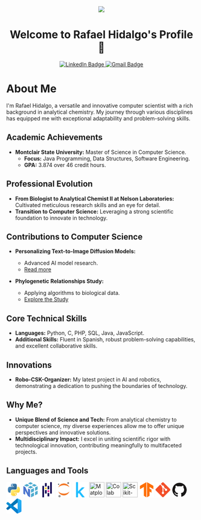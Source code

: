 <div id="header" align="center">
  <img src="https://media.giphy.com/media/YknAouVrcbkiDvWUOR/giphy.gif" width="250"/>
  <h1>Welcome to Rafael Hidalgo's Profile 👋</h1>
</div>

<div id="contact" align="center">
  <a href="https://www.linkedin.com/in/rafael-omar-hidalgo/">
    <img src="https://img.shields.io/badge/LinkedIn-blue?style=for-the-badge&logo=linkedin&logoColor=white" alt="LinkedIn Badge"/>
  </a>
  <a href="mailto:rafaelhidalgo005@gmail.com">
    <img src="https://img.shields.io/badge/Gmail-red?style=for-the-badge&logo=gmail&logoColor=white" alt="Gmail Badge"/>
  </a>
</div>

# About Me

I'm Rafael Hidalgo, a versatile and innovative computer scientist with a rich background in analytical chemistry. My journey through various disciplines has equipped me with exceptional adaptability and problem-solving skills.

## Academic Achievements

- **Montclair State University:** Master of Science in Computer Science.
  - **Focus:** Java Programming, Data Structures, Software Engineering.
  - **GPA:** 3.874 over 46 credit hours.

## Professional Evolution

- **From Biologist to Analytical Chemist II at Nelson Laboratories:** Cultivated meticulous research skills and an eye for detail.
- **Transition to Computer Science:** Leveraging a strong scientific foundation to innovate in technology.

## Contributions to Computer Science

- **Personalizing Text-to-Image Diffusion Models:** 
  - Advanced AI model research. 
  - [Read more](https://www.researchgate.net/publication/369476053_Personalizing_Text-to-Image_Diffusion_Models_by_Fine-Tuning_Classification_for_AI_Applications)

- **Phylogenetic Relationships Study:** 
  - Applying algorithms to biological data.
  - [Explore the Study](https://ieeexplore.ieee.org/document/10020454)

## Core Technical Skills

- **Languages:** Python, C, PHP, SQL, Java, JavaScript.
- **Additional Skills:** Fluent in Spanish, robust problem-solving capabilities, and excellent collaborative skills.

## Innovations

- **Robo-CSK-Organizer:** My latest project in AI and robotics, demonstrating a dedication to pushing the boundaries of technology.

## Why Me?

- **Unique Blend of Science and Tech:** From analytical chemistry to computer science, my diverse experiences allow me to offer unique perspectives and innovative solutions.
- **Multidisciplinary Impact:** I excel in uniting scientific rigor with technological innovation, contributing meaningfully to multifaceted projects.

## Languages and Tools
<div id="badges">
<img src="https://github.com/devicons/devicon/blob/master/icons/python/python-original.svg" title='Python' width="40" height="40"> 
<img src="https://github.com/devicons/devicon/blob/master/icons/numpy/numpy-original.svg" title='NumPy' width="40" height="40"> 
<img src="https://github.com/devicons/devicon/blob/master/icons/pandas/pandas-original.svg" title='Pandas' width="40" height="40"> 
<img src="https://github.com/devicons/devicon/blob/master/icons/jupyter/jupyter-original.svg" title='Jupyter' width="40" height="40"> 
<img src="https://github.com/devicons/devicon/blob/master/icons/kaggle/kaggle-original.svg" title="Kaggle" width="40" height="40"> 
<img src="https://upload.wikimedia.org/wikipedia/commons/8/84/Matplotlib_icon.svg" title="Matplotlib" width="40" height="40"> 
<img src="https://upload.wikimedia.org/wikipedia/commons/d/d0/Google_Colaboratory_SVG_Logo.svg" title="Colab" width="40" height="40"> 
<img src="https://upload.wikimedia.org/wikipedia/commons/0/05/Scikit_learn_logo_small.svg" title="Scikit-Learn" width="40" height="40"> 
<img src="https://github.com/devicons/devicon/blob/master/icons/tensorflow/tensorflow-original.svg" title="TensorFlow" width="40" height="40"> 
<img src="https://github.com/devicons/devicon/blob/master/icons/git/git-original.svg" title="Git" width="40" height="40"> 
<img src="https://github.com/devicons/devicon/blob/master/icons/github/github-original.svg" title="GitHub" width="40" height="40"> 
<img src="https://github.com/devicons/devicon/blob/master/icons/vscode/vscode-original.svg" title="VS Code" width="40" height="40"> 

</div>
